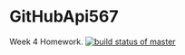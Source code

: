 # GitHubApi567
Week 4 Homework.
[![build status of master](https://travis-ci.org/Vigzm1995/GitHubApi567.svg?branch=master)](https://travis-ci.org/Vigzm1995/GitHubApi567)

